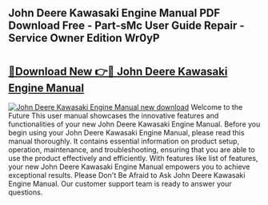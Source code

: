 ## John Deere Kawasaki Engine Manual PDF Download Free - Part-sMc User Guide Repair - Service Owner Edition Wr0yP

# <h2><a href="http://bc86349.oget.top/?id=John+Deere+Kawasaki+Engine+Manual">🔗Download New 👉🔴 John Deere Kawasaki Engine Manual</a></h2>

[![John Deere Kawasaki Engine Manual new download](https://i.imgur.com/5g1atiW.png)](http://bc86349.oget.top/?id=John+Deere+Kawasaki+Engine+Manual)
Welcome to the Future This user manual showcases the innovative features and functionalities of your new John Deere Kawasaki Engine Manual. Before you begin using your John Deere Kawasaki Engine Manual, please read this manual thoroughly. It contains essential information on product setup, operation, maintenance, and troubleshooting, ensuring that you are able to use the product effectively and efficiently. With features like list of features, your new John Deere Kawasaki Engine Manual empowers you to achieve exceptional results. Please Don't Be Afraid to Ask John Deere Kawasaki Engine Manual. Our customer support team is ready to answer your questions.
